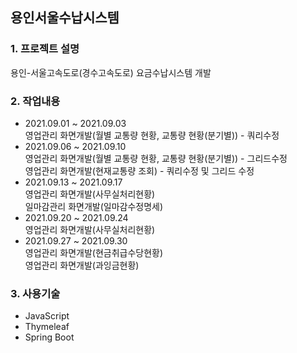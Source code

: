 ## 용인서울수납시스템
### 1. 프로젝트 설명
용인-서울고속도로(경수고속도로) 요금수납시스템 개발
### 2. 작업내용
 - 2021.09.01 ~ 2021.09.03   
  영업관리 화면개발(월별 교통량 현황, 교통량 현황(분기별)) - 쿼리수정
 - 2021.09.06 ~ 2021.09.10   
  영업관리 화면개발(월별 교통량 현황, 교통량 현황(분기별)) - 그리드수정   
  영업관리 화면개발(현재교통량 조회) - 쿼리수정 및 그리드 수정
 - 2021.09.13 ~ 2021.09.17   
 영업관리 화면개발(사무실처리현황)   
 일마감관리 화면개발(일마감수정명세)
 - 2021.09.20 ~ 2021.09.24   
 영업관리 화면개발(사무실처리현황)
 - 2021.09.27 ~ 2021.09.30   
 영업관리 화면개발(현금취급수당현황)   
 영업관리 화면개발(과잉금현황)   
### 3. 사용기술   
 - JavaScript
 - Thymeleaf
 - Spring Boot

